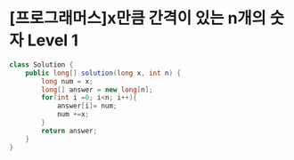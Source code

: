 # [프로그래머스]x만큼 간격이 있는 n개의 숫자 Level 1

```java
class Solution {
    public long[] solution(long x, int n) {
        long num = x;
        long[] answer = new long[n];
        for(int i =0; i<n; i++){
            answer[i]= num;
            num +=x;
        }
        return answer;
    }
}
```